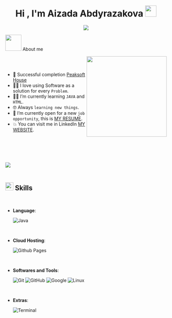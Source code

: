<h1 align="center">Hi , I'm Aizada Abdyrazakova <img src="https://media.giphy.com/media/hvRJCLFzcasrR4ia7z/giphy.gif" width="35"></h1>

<p align="center">
  <a href="https://github.com/DenverCoder1/readme-typing-svg"><img src="https://readme-typing-svg.herokuapp.com?font=Time+New+Roman&color=%23C8BE25&size=25&center=true&vCenter=true&width=600&height=100&lines=Java+Developer;Backend+Developer;Always+learning+new+things"></a>
</p>
 <picture><img src = "https://github.com/7oSkaaa/7oSkaaa/blob/main/Images/about_me.gif?raw=true" width = 50px></picture> About me

<picture> <img align="right" src="https://github.com/7oSkaaa/7oSkaaa/blob/main/Images/Right_Side.gif?raw=true" width = 250px></picture>

<br><br>

- :bookmark_tabs: Successful completion [Peaksoft House](https://www.google.com/search?q=peaksoft+house+%D0%B1%D0%B8%D1%88%D0%BA%D0%B5%D0%BA&sca_esv=ac096cdb2ad9c657&sxsrf=ADLYWIJVHSuJ_9lmnnExCfqri6DO11aUIQ%3A1715590497517&ei=YdVBZpaEH4Xg7_UP8ZqniA0&oq=Peaksoft+hou&gs_lp=Egxnd3Mtd2l6LXNlcnAiDFBlYWtzb2Z0IGhvdSoCCARIAFAAWABwAHgAkAEAmAEAoAEAqgEAuAEDyAEAmAIAoAIAmAMAkgcAoAcA&sclient=gws-wiz-serp)
- :technologist: I love using Software as a solution for every `Problem`.
- :student: I’m currently learning `JAVA` and `HTML`.
- :nerd_face: Always `learning new things`.
- :thinking: I’m currently open for a new `job opportunity`, this is [MY RESUME](https://drive.google.com/file/d/1xZ9isoTScUMW4MX54s5N7igx7HUlrPz1/view?usp=drive_link).
- :boom: You can visit me in LinkedIn [MY WEBSITE](https://www.linkedin.com/in/aizada-abdyrazakova-3a2275293/).
<br>

<br><br>

<img src="https://user-images.githubusercontent.com/73097560/115834477-dbab4500-a447-11eb-908a-139a6edaec5c.gif"><br><br>

## <img src="https://media2.giphy.com/media/QssGEmpkyEOhBCb7e1/giphy.gif?cid=ecf05e47a0n3gi1bfqntqmob8g9aid1oyj2wr3ds3mg700bl&rid=giphy.gif" width ="25"><b> Skills</b>
<br>


- **Language**:

   ![Java](https://camo.githubusercontent.com/26e74d6ef4bb4726fc8f8a6b3d4136376d691ecf85c8d3b464bfbf4259e5698d/68747470733a2f2f696d672e736869656c64732e696f2f62616467652f6a6176612d2532334544384230302e7376673f7374796c653d666f722d7468652d6261646765266c6f676f3d6a617661266c6f676f436f6c6f723d7768697465)

<br>

- **Cloud Hosting**:

    ![Github Pages](https://img.shields.io/badge/GitHub%20Pages-%23327FC7.svg?style=for-the-badge&logo=github&logoColor=white)
    
<br>

- **Softwares and Tools**:

    ![Git](https://img.shields.io/badge/git-%23F05033.svg?style=for-the-badge&logo=git&logoColor=white)
    ![GitHub](https://img.shields.io/badge/github-%23121011.svg?style=for-the-badge&logo=github&logoColor=white)
    ![Google](https://img.shields.io/badge/google-%234285F4.svg?style=for-the-badge&logo=google&logoColor=white)
    ![Linux](https://img.shields.io/badge/Linux-FCC624?style=for-the-badge&logo=linux&logoColor=black) 

<br>

- **Extras**:

    ![Terminal](https://img.shields.io/badge/Terminal-%23054020?style=for-the-badge&logo=gnu-bash&logoColor=white)


<p align="center">
